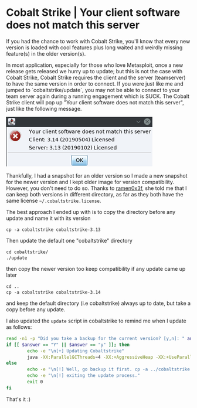 # Cobalt Strike \| Your client software does not match this server

If you had the chance to work with Cobalt Strike, you'll know that every new version is loaded with cool features plus long waited and weirdly missing feature\(s\) in the older version\(s\).

In most application, especially for those who love Metasploit, once a new release gets released we hurry up to update; but this is not the case with Cobalt Strike, Cobalt Strike requires the client and the server \(teamserver\) to have the same version in order to connect. If you were just like me and jumped to \`cobaltstrike/update\`, you may not be able to connect to your team server again during a running engagement which is SUCK. The Cobalt Strike client will pop up "Your client software does not match this server", just like the following message.

![](../.gitbook/assets/image%20%284%29.png)

Thankfully, I had a snapshot for an older version so I made a new snapshot for the newer version and I kept older image for version compatibility. However, you don't need to do so. Thanks to [ramen0x3f](https://twitter.com/ramen0x3f), she told me that I can keep both versions in different directory, as far as they both have the same license `~/.cobaltstrike.license`.

The best approach I ended up with is to copy the directory before any update and name it with its version

```text
cp -a cobaltstrike cobaltstrike-3.13
```

Then update the default one "cobaltstrike" directory

```text
cd cobaltstrike/
./update
```

then copy the newer version too keep compatibility if any update came up later

```text
cd ..
cp -a cobaltstrike cobaltstrike-3.14 
```

and keep the default directory \(i.e cobaltstrike\) always up to date, but take a copy before any update.

I also updated the `update` script in cobaltstrike to remind me when I update as follows:

```bash
read -n1 -p "Did you take a backup for the current version? [y,n]: " answer
if [[ $answer == "Y" || $answer == "y" ]]; then
        echo -e "\n[+] Updating Cobaltstrike"
        java -XX:ParallelGCThreads=4 -XX:+AggressiveHeap -XX:+UseParallelGC -jar update.jar $*
else
        echo -e "\n[!] Well, go backup it first. cp -a ../cobaltstrike ../cobaltstrike-version";
        echo -e "\n[!] exiting the update process."
        exit 0
fi
```

That's it :\)

